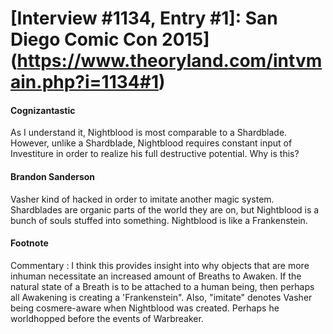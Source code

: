 # [Interview #1134, Entry #1]: San Diego Comic Con 2015](https://www.theoryland.com/intvmain.php?i=1134#1)

#### Cognizantastic

As I understand it, Nightblood is most comparable to a Shardblade. However, unlike a Shardblade, Nightblood requires constant input of Investiture in order to realize his full destructive potential. Why is this?

#### Brandon Sanderson

Vasher kind of hacked in order to imitate another magic system. Shardblades are organic parts of the world they are on, but Nightblood is a bunch of souls stuffed into something. Nightblood is like a Frankenstein.

#### Footnote

Commentary : I think this provides insight into why objects that are more inhuman necessitate an increased amount of Breaths to Awaken. If the natural state of a Breath is to be attached to a human being, then perhaps all Awakening is creating a 'Frankenstein". Also, "imitate" denotes Vasher being cosmere-aware when Nightblood was created. Perhaps he worldhopped before the events of Warbreaker.

